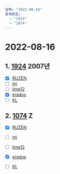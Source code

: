 ```yaml
---
날짜: "2022-08-16"
문제번호: 
  - "1924"
  - "1074"
---
```


# 2022-08-16

## 1. [1924](https://www.acmicpc.net/problem/1924) 2007년

- [X] [RUZEN](./1924_RUZEN.md)
- [ ] [mj](./1924_mj.md)
- [ ] [lime12](./1924_lime12.md)
- [X] [erados](./1924_erados.md)
- [ ] [KL](./1924_KL.md)

## 2. [1074](https://www.acmicpc.net/problem/1074) Z

- [X] [RUZEN](./1074_RUZEN.md)
- [ ] [mj](./1074_mj.md)
- [ ] [lime12](./1074_lime12.md)
- [X] [erados](./1074_erados.md)
- [ ] [KL](./1074_KL.md)

